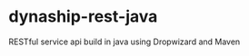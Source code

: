 dynaship-rest-java
==================

RESTful service api build in java using Dropwizard and Maven

